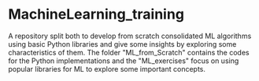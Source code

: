 # MachineLearning_training

A repository split both to develop from scratch consolidated ML algorithms using basic Python libraries and give some insights by exploring some characteristics of them. The folder "ML_from_Scratch" contains the codes for the Python implementations and the "ML_exercises" focus on using popular libraries for ML to explore some important concepts.
